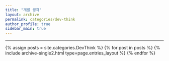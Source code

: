 ```yaml
---
title: "개발 생각"
layout: archive
permalink: categories/dev-think
author_profile: true
sidebar_main: true
---
```


<!-- 공백이 포함되어 있는 카테고리 이름의 경우 site.categories['a b c'] 이런식으로! -->

***

{% assign posts = site.categories.DevThink %}
{% for post in posts %} {% include archive-single2.html type=page.entries_layout %} {% endfor %}
